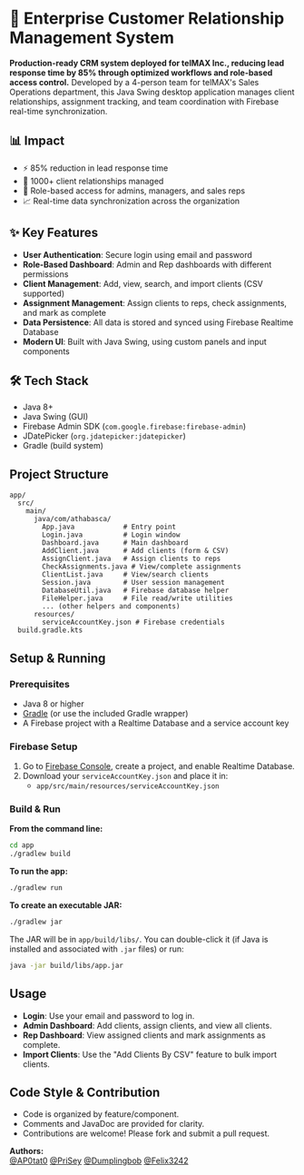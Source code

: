 
# 🏢 Enterprise Customer Relationship Management System

**Production-ready CRM system deployed for telMAX Inc., reducing lead response time by 85% through optimized workflows and role-based access control.** Developed by a 4-person team for telMAX's Sales Operations department, this Java Swing desktop application manages client relationships, assignment tracking, and team coordination with Firebase real-time synchronization.

## 📊 Impact

- ⚡ 85% reduction in lead response time
- 👥 1000+ client relationships managed
- 🔐 Role-based access for admins, managers, and sales reps
- 📈 Real-time data synchronization across the organization

## ✨ Key Features

- **User Authentication**: Secure login using email and password
- **Role-Based Dashboard**: Admin and Rep dashboards with different permissions
- **Client Management**: Add, view, search, and import clients (CSV supported)
- **Assignment Management**: Assign clients to reps, check assignments, and mark as complete
- **Data Persistence**: All data is stored and synced using Firebase Realtime Database
- **Modern UI**: Built with Java Swing, using custom panels and input components

## 🛠️ Tech Stack

- Java 8+
- Java Swing (GUI)
- Firebase Admin SDK (`com.google.firebase:firebase-admin`)
- JDatePicker (`org.jdatepicker:jdatepicker`)
- Gradle (build system)

## Project Structure

```
app/
  src/
    main/
      java/com/athabasca/
        App.java            # Entry point
        Login.java          # Login window
        Dashboard.java      # Main dashboard
        AddClient.java      # Add clients (form & CSV)
        AssignClient.java   # Assign clients to reps
        CheckAssignments.java # View/complete assignments
        ClientList.java     # View/search clients
        Session.java        # User session management
        DatabaseUtil.java   # Firebase database helper
        FileHelper.java     # File read/write utilities
        ... (other helpers and components)
      resources/
        serviceAccountKey.json # Firebase credentials
  build.gradle.kts
```

## Setup & Running

### Prerequisites

- Java 8 or higher
- [Gradle](https://gradle.org/) (or use the included Gradle wrapper)
- A Firebase project with a Realtime Database and a service account key

### Firebase Setup

1. Go to [Firebase Console](https://console.firebase.google.com/), create a project, and enable Realtime Database.
2. Download your `serviceAccountKey.json` and place it in:
   - `app/src/main/resources/serviceAccountKey.json`

### Build & Run

**From the command line:**

```sh
cd app
./gradlew build
```

**To run the app:**

```sh
./gradlew run
```

**To create an executable JAR:**

```sh
./gradlew jar
```

The JAR will be in `app/build/libs/`. You can double-click it (if Java is installed and associated with `.jar` files) or run:

```sh
java -jar build/libs/app.jar
```

## Usage

- **Login**: Use your email and password to log in.
- **Admin Dashboard**: Add clients, assign clients, and view all clients.
- **Rep Dashboard**: View assigned clients and mark assignments as complete.
- **Import Clients**: Use the "Add Clients By CSV" feature to bulk import clients.

## Code Style & Contribution

- Code is organized by feature/component.
- Comments and JavaDoc are provided for clarity.
- Contributions are welcome! Please fork and submit a pull request.

**Authors:**  
[@AP0tat0](https://github.com/AP0tato)
[@PriSey](https://github.com/PriSey)
[@Dumplingbob](https://github.com/Dumplingbob)
[@Felix3242](https://github.com/Felix3242)


